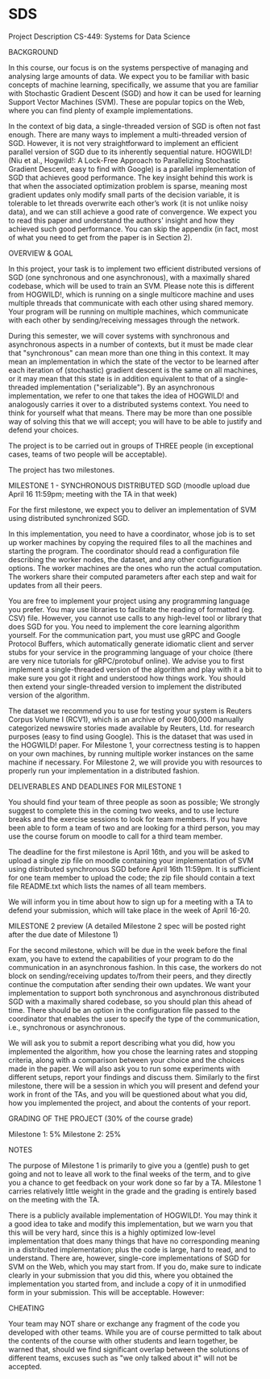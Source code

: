 # SDS

Project Description
CS-449: Systems for Data Science


BACKGROUND

In this course, our focus is on the systems perspective of managing and analysing large amounts of data. We expect you to be familiar with basic concepts of machine learning, specifically, we assume that you are familiar with Stochastic Gradient Descent (SGD) and how it can be used for learning Support Vector Machines (SVM). These are popular topics on the Web, where you can find plenty of example implementations.

In the context of big data, a single-threaded version of SGD is often not fast enough. There are many ways to implement a multi-threaded version of SGD. However, it is not very straightforward to implement an efficient parallel version of SGD due to its inherently sequential nature. HOGWILD! (Niu et al., Hogwild!: A Lock-Free Approach to Parallelizing Stochastic Gradient Descent, easy to find with Google) is a parallel implementation of SGD that achieves good performance. The key insight behind this work is that when the associated optimization problem is sparse, meaning most gradient updates only modify small parts of the decision variable, it is tolerable to let threads overwrite each other’s work (it is not unlike noisy data), and we can still achieve a good rate of convergence. We expect you to read this paper and understand the authors' insight and how they achieved such good performance. You can skip the appendix (in fact, most of what you need to get from the paper is in Section 2).


OVERVIEW & GOAL

In this project, your task is to implement two efficient distributed versions of SGD (one synchronous and one asynchronous), with a maximally shared codebase, which will be used to train an SVM. Please note this is different from HOGWILD!, which is running on a single multicore machine and uses multiple threads that communicate with each other using shared memory. Your program will be running on multiple machines, which communicate with each other by sending/receiving messages through the network.

During this semester, we will cover systems with synchronous and asynchronous aspects in a number of contexts, but it must be made clear that "synchronous" can mean more than one thing in this context. It may mean an implementation in which the state of the vector to be learned after each iteration of (stochastic) gradient descent is the same on all machines, or it may mean that this state is in addition equivalent to that of a single-threaded implementation ("serializable"). By an asynchronous implementation, we refer to one that takes the idea of HOGWILD! and analogously carries it over to a distributed systems context. You need to think for yourself what that means. There may be more than one possible way of solving this that we will accept; you will have to be able to justify and defend your choices.

The project is to be carried out in groups of THREE people (in exceptional cases, teams of two people will be acceptable).

The project has two milestones.


MILESTONE 1 - SYNCHRONOUS DISTRIBUTED SGD (moodle upload due April 16 11:59pm; meeting with the TA in that week)

For the first milestone, we expect you to deliver an implementation of SVM using distributed synchronized SGD.

In this implementation, you need to have a coordinator, whose job is to set up worker machines by copying the required files to all the machines and starting the program. The coordinator should read a configuration file describing the worker nodes, the dataset, and any other configuration options. The worker machines are the ones who run the actual computation. The workers share their computed parameters after each step and wait for updates from all their peers.

You are free to implement your project using any programming language you prefer. You may use libraries to facilitate the reading of formatted (eg. CSV) file. However, you cannot use calls to any high-level tool or library that does SGD for you. You need to implement the core learning algorithm yourself. For the communication part, you must use gRPC and Google Protocol Buffers, which automatically generate idiomatic client and server stubs for your service in the programming language of your choice (there are very nice tutorials for gRPC/protobuf online). We advise you to first implement a single-threaded version of the algorithm and play with it a bit to make sure you got it right and understood how things work. You should then extend your single-threaded version to implement the distributed version of the algorithm.

The dataset we recommend you to use for testing your system is Reuters Corpus Volume I (RCV1), which is an archive of over 800,000 manually categorized newswire stories made available by Reuters, Ltd. for research purposes (easy to find using Google). This is the dataset that was used in the HOGWILD! paper. For Milestone 1, your correctness testing is to happen on your own machines, by running multiple worker instances on the same machine if necessary. For Milestone 2, we will provide you with resources to properly run your implementation in a distributed fashion.


DELIVERABLES AND DEADLINES FOR MILESTONE 1

You should find your team of three people as soon as possible; We strongly suggest to complete this in the coming two weeks, and to use lecture breaks and the exercise sessions to look for team members. If you have been able to form a team of two and are looking for a third person, you may use the course forum on moodle to call for a third team member.

The deadline for the first milestone is April 16th, and you will be asked to upload a single zip file on moodle containing your implementation of SVM using distributed synchronous SGD before April 16th 11:59pm. It is sufficient for one team member to upload the code; the zip file should contain a text file README.txt which lists the names of all team members.

We will inform you in time about how to sign up for a meeting with a TA to defend your submission, which will take place in the week of April 16-20.


MILESTONE 2 preview (A detailed Milestone 2 spec will be posted right after the due date of Milestone 1)

For the second milestone, which will be due in the week before the final exam, you have to extend the capabilities of your program to do the communication in an asynchronous fashion. In this case, the workers do not block on sending/receiving updates to/from their peers, and they directly continue the computation after sending their own updates. We want your implementation to support both synchronous and asynchronous distributed SGD with a maximally shared codebase, so you should plan this ahead of time. There should be an option in the configuration file passed to the coordinator that enables the user to specify the type of the communication, i.e., synchronous or asynchronous.

We will ask you to submit a report describing what you did, how you implemented the algorithm, how you chose the learning rates and stopping criteria, along with a comparison between your choice and the choices made in the paper. We will also ask you to run some experiments with different setups, report your findings and discuss them. Similarly to the first milestone, there will be a session in which you will present and defend your work in front of the TAs, and you will be questioned about what you did, how you implemented the project, and about the contents of your report.


GRADING OF THE PROJECT (30% of the course grade)

Milestone 1:  5%
Milestone 2: 25%


NOTES

The purpose of Milestone 1 is primarily to give you a (gentle) push to get going and not to leave all work to the final weeks of the term, and to give you a chance to get feedback on your work done so far by a TA. Milestone 1 carries relatively little weight in the grade and the grading is entirely based on the meeting with the TA.

There is a publicly available implementation of HOGWILD!. You may think it a good idea to take and modify this implementation, but we warn you that this will be very hard, since this is a highly optimized low-level implementation that does many things that have no corresponding meaning in a distributed implementation; plus the code is large, hard to read, and to understand. There are, however, single-core implementations of SGD for SVM on the Web, which you may start from. If you do, make sure to indicate clearly in your submission that you did this, where you obtained the implementation you started from, and include a copy of it in unmodified form in your submission. This will be acceptable. However:


CHEATING

Your team may NOT share or exchange any fragment of the code you developed with other teams. While you are of course permitted to talk about the contents of the course with other students and learn together, be warned that, should we find significant overlap between the solutions of different teams, excuses such as "we only talked about it" will not be accepted.





